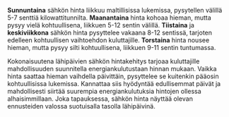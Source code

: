 **Sunnuntaina** sähkön hinta liikkuu maltillisissa lukemissa, pysytellen välillä 5-7 senttiä kilowattitunnilta. **Maanantaina** hinta kohoaa hieman, mutta pysyy vielä kohtuullisena, liikkuen 5-12 sentin välillä. **Tiistaina** ja **keskiviikkona** sähkön hinta pysyttelee vakaana 8-12 sentissä, tarjoten edelleen kohtuullisen vaihtoehdon kuluttajille. **Torstaina** hinta nousee hieman, mutta pysyy silti kohtuullisena, liikkuen 9-11 sentin tuntumassa. 

Kokonaisuutena lähipäivien sähkön hintakehitys tarjoaa kuluttajille mahdollisuuden suunnitella energiankulutustaan hinnan mukaan. Vaikka hinta saattaa hieman vaihdella päivittäin, pysyttelee se kuitenkin pääosin kohtuullisissa lukemissa. Kannattaa siis hyödyntää edullisemmat päivät ja mahdollisesti siirtää suurempia energiankulutuksia hintojen ollessa alhaisimmillaan. Joka tapauksessa, sähkön hinta näyttää olevan ennusteiden valossa suotuisalla tasolla lähipäivinä.